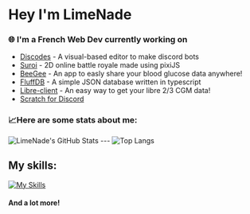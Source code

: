 # Hey I'm LimeNade
### 🌐 I'm a French Web Dev currently working on
- [Discodes](https://github.com/Dis-codes/) - A visual-based editor to make discord bots
- [Suroi](https://github.com/HasangerGames/suroi) - 2D online battle royale made using pixiJS
- [BeeGee](https://github.com/ItsLimeNade/BeeGee) - An app to easly share your blood glucose data anywhere!
- [FluffDB](https://github.com/ItsLimeNade/FluffDB) - A simple JSON database written in typescript
- [Libre-client](https://github.com/ItsLimeNade/Libre-client) - An easy way to get your libre 2/3 CGM data!
- [Scratch for Discord](https://github.com/scratch-for-discord)

### 📈Here are some stats about me:

![LimeNade's GitHub Stats](https://github-readme-stats.vercel.app/api?username=itsLimeNade&show_icons=true&theme=nord) --- ![Top Langs](https://github-readme-stats.vercel.app/api/top-langs/?username=itsLimeNade&layout=compact&theme=nord)

## My skills:
[![My Skills](https://skillicons.dev/icons?i=ts,html,css,svelte,vue,supabase,vite,react,electron,lua,tailwind,py,arduino,vercel,github&perline)](https://skillicons.dev)
#### And a lot more!


